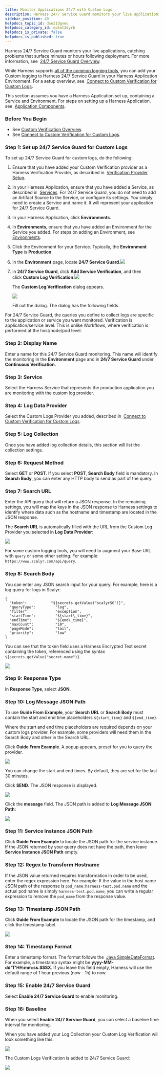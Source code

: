 ```yaml
---
title: Monitor Applications 24/7 with Custom Logs
description: Harness 24/7 Service Guard monitors your live applications, catching problems that surface minutes or hours following deployment. For more information, see 24/7 Service Guard Overview. While Harness…
sidebar_position: 40
helpdocs_topic_id: dse21dgveu
helpdocs_category_id: ep5nt3dyrb
helpdocs_is_private: false
helpdocs_is_published: true
---
```


Harness 24/7 Service Guard monitors your live applications, catching problems that surface minutes or hours following deployment. For more information, see  [24/7 Service Guard Overview](../continuous-verification-overview/concepts-cv/24-7-service-guard-overview.md).

While Harness supports [all of the common logging tools](https://docs.harness.io/category/continuous-verification), you can add your Custom logging to Harness 24/7 Service Guard in your Harness Application Environment. For a setup overview, see  [Connect to Custom Verification for Custom Logs](connect-to-custom-verification-for-custom-logs.md).

This section assumes you have a Harness Application set up, containing a Service and Environment. For steps on setting up a Harness Application, see  [Application Components](https://docs.harness.io/article/bucothemly-application-configuration).

### Before You Begin

* See [Custom Verification Overview](custom-verification-overview.md).
* See [Connect to Custom Verification for Custom Logs](connect-to-custom-verification-for-custom-logs.md).

### Step 1: Set up 24/7 Service Guard for Custom Logs

To set up 24/7 Service Guard for custom logs, do the following:

1. Ensure that you have added your Custom Verification provider as a Harness Verification Provider, as described in  [Verification Provider Setup](../appdynamics-verification/2-24-7-service-guard-for-app-dynamics.md#verification-provider-setup).
2. In your Harness Application, ensure that you have added a Service, as described in  [Services](https://docs.harness.io/article/eb3kfl8uls-service-configuration). For 24/7 Service Guard, you do not need to add an Artifact Source to the Service, or configure its settings. You simply need to create a Service and name it. It will represent your application for 24/7 Service Guard.
3. In your Harness Application, click **Environments**.
4. In **Environments**, ensure that you have added an Environment for the Service you added. For steps on adding an Environment, see  [Environments](https://docs.harness.io/article/n39w05njjv-environment-configuration).
5. Click the Environment for your Service. Typically, the **Environment Type** is **Production**.
6. In the **Environment** page, locate **24/7 Service Guard**.[![](./static/monitor-applications-24-7-with-custom-logs-94.png)](./static/monitor-applications-24-7-with-custom-logs-94.png)
7. In **24/7 Service Guard**, click **Add Service Verification**, and then click **Custom Log Verification**.![](./static/monitor-applications-24-7-with-custom-logs-96.png)

   The **Custom Log Verification** dialog appears.

   ![](./static/monitor-applications-24-7-with-custom-logs-97.png)
   
   Fill out the dialog. The dialog has the following fields.

For 24/7 Service Guard, the queries you define to collect logs are specific to the application or service you want monitored. Verification is application/service level. This is unlike Workflows, where verification is performed at the host/node/pod level.

### Step 2: Display Name

Enter a name for this 24/7 Service Guard monitoring. This name will identify the monitoring in the **Environment** page and in **24/7 Service Guard** under **Continuous Verification**.

### Step 3: Service

Select the Harness Service that represents the production application you are monitoring with the custom log provider.

### Step 4: Log Data Provider

Select the Custom Logs Provider you added, described in  [Connect to Custom Verification for Custom Logs](connect-to-custom-verification-for-custom-logs.md).

### Step 5: Log Collection

Once you have added log collection details, this section will list the collection settings.

### Step 6: Request Method

Select **GET** or **POST**. If you select **POST**, **Search Body** field is mandatory. In **Search Body**, you can enter any HTTP body to send as part of the query.

### Step 7: Search URL

Enter the API query that will return a JSON response. In the remaining settings, you will map the keys in the JSON response to Harness settings to identify where data such as the hostname and timestamp are located in the JSON response.

The **Search URL** is automatically filled with the URL from the Custom Log Provider you selected in **Log Data Provider**:

[![](./static/monitor-applications-24-7-with-custom-logs-98.png)](./static/monitor-applications-24-7-with-custom-logs-98.png)

For some custom logging tools, you will need to augment your Base URL with `query` or some other setting. For example: `https://www.scalyr.com/api/query`.

### Step 8: Search Body

You can enter any JSON search input for your query. For example, here is a log query for logs in Scalyr:


```
{  
  "token":           "${secrets.getValue("scalyrSG")}",  
  "queryType":         "log",  
  "filter":            "exception",  
  "startTime":         "${start\_time}",  
  "endTime":           "${end\_time}",  
  "maxCount":          "10",  
  "pageMode":          "tail",  
  "priority":          "low"  
}
```
You can see that the token field uses a Harness Encrypted Text secret containing the token, referenced using the syntax `${secrets.getValue("secret-name")}`.

[![](./static/monitor-applications-24-7-with-custom-logs-100.png)](./static/monitor-applications-24-7-with-custom-logs-100.png)

### Step 9: Response Type

In **Response Type**, select **JSON**.

### Step 10: Log Message JSON Path

To use **Guide From Example**, your **Search URL** or **Search Body** must contain the start and end time placeholders `${start_time}` and `${end_time}`.

Where the start and end time placeholders are required depends on your custom logs provider. For example, some providers will need them in the Search Body and other in the Search URL.

Click **Guide From Example**. A popup appears, preset for you to query the provider.

[![](./static/monitor-applications-24-7-with-custom-logs-102.png)](./static/monitor-applications-24-7-with-custom-logs-102.png)

You can change the start and end times. By default, they are set for the last 30 minutes.

Click **SEND**. The JSON response is displayed.

[![](./static/monitor-applications-24-7-with-custom-logs-104.png)](./static/monitor-applications-24-7-with-custom-logs-104.png)

Click the **message** field. The JSON path is added to **Log Message JSON Path**:

[![](./static/monitor-applications-24-7-with-custom-logs-106.png)](./static/monitor-applications-24-7-with-custom-logs-106.png)

### Step 11: Service Instance JSON Path

Click **Guide From Example** to locate the JSON path for the service instance. If the JSON returned by your query does not have the path, then leave **Service Instance JSON Path** empty.

### Step 12: Regex to Transform Hostname

If the JSON value returned requires transformation in order to be used, enter the regex expression here. For example: If the value in the host name JSON path of the response is `pod_name:harness-test.pod.name` and the actual pod name is simply `harness-test.pod.name`, you can write a regular expression to remove the `pod_name` from the response value.

### Step 13: Timestamp JSON Path

Click **Guide From Example** to locate the JSON path for the timestamp, and click the timestamp label.

[![](./static/monitor-applications-24-7-with-custom-logs-108.png)](./static/monitor-applications-24-7-with-custom-logs-108.png)

### Step 14: Timestamp Format

Enter a timestamp format. The format follows the  [Java SimpleDateFormat](https://docs.oracle.com/javase/8/docs/api/java/text/SimpleDateFormat.html). For example, a timestamp syntax might be **yyyy-MM-dd'T'HH:mm:ss.SSSX**. If you leave this field empty, Harness will use the default range of 1 hour previous (now - 1h) to now.

### Step 15: Enable 24/7 Service Guard

Select **Enable 24/7 Service Guard** to enable monitoring.

### Step 16: Baseline

When you select **Enable 24/7 Service Guard**, you can select a baseline time interval for monitoring.

When you have added your Log Collection your Custom Log Verification will look something like this:

![](./static/monitor-applications-24-7-with-custom-logs-110.png)

The Custom Logs Verification is added to 24/7 Service Guard:

![](./static/monitor-applications-24-7-with-custom-logs-111.png)